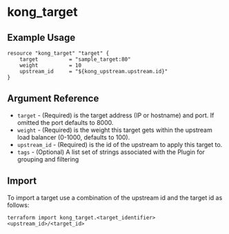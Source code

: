 # kong_target

## Example Usage

```hcl
resource "kong_target" "target" {
    target  		= "sample_target:80"
    weight 	  	    = 10
    upstream_id     = "${kong_upstream.upstream.id}"
}
```

## Argument Reference

* `target` - (Required) is the target address (IP or hostname) and port. If omitted the port defaults to 8000.
* `weight` - (Required) is the weight this target gets within the upstream load balancer (0-1000, defaults to 100).
* `upstream_id` - (Required) is the id of the upstream to apply this target to.
* `tags` - (Optional) A list set of strings associated with the Plugin for grouping and filtering

## Import

To import a target use a combination of the upstream id and the target id as follows:

```shell
terraform import kong_target.<target_identifier> <upstream_id>/<target_id>
```

